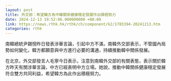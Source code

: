 ```yaml
---
layout: post
title: 外交部：希望韓方為中韓關係健康穩定發展作出積極努力
date: 2024-12-13 19:52:06.000000000 +08:00
link: https://news.rthk.hk/rthk/ch/component/k2/1783394-20241213.htm
categories: rthk
---
```


南韓總統尹錫悅昨日發表涉華言論，引起中方不滿，南韓外交部表示，不管國內局勢如何變化，韓方都願意與中方進行必要的溝通，持續推動韓中關係發展。

在北京，外交部發言人毛寧今日表示，注意到南韓外交部的有關表態，表示關於韓方昨天有關涉華言論，中方已經表明中方立場。她說，推動中韓關係健康穩定發展符合雙方共同利益，希望韓方為此作出積極努力。
